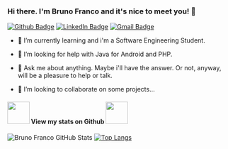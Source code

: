 ### Hi there. I'm Bruno Franco and it's nice to meet you! 👋

[![Github Badge](https://img.shields.io/badge/GitHub-100000?style=for-the-badge&logo=github&logoColor=white)](https://github.com/brnfra) [![LinkedIn Badge](https://img.shields.io/badge/LinkedIn-0077B5?style=for-the-badge&logo=linkedin&logoColor=white)](https://www.linkedin.com/in/brunon-franco/) [![Gmail Badge](https://img.shields.io/badge/Gmail-D14836?style=for-the-badge&logo=gmail&logoColor=white)](mailto:devlabbr@gmail.com)

- 🌱 I’m currently learning and i'm a Software Engineering Student.  
- 🤔 I’m looking for help with Java for Android and PHP.
- 💬 Ask me about anything. Maybe i'll have the answer. Or not, anyway, will be a pleasure to help or talk.

- 👯 I’m looking to collaborate on some projects...


#### <img src="https://media.giphy.com/media/8FGMuS6Bj4MyP1NA5h/giphy.gif" width="50"> View my stats on Github <img src="https://media.giphy.com/media/8FGMuS6Bj4MyP1NA5h/giphy.gif" width="50">



![Bruno Franco GitHub Stats](https://github-readme-stats.vercel.app/api?username=brnfra&show_icons=true&hide=prs&theme=merko) [![Top Langs](https://github-readme-stats.vercel.app/api/top-langs/?username=brnfra&layout=compact&theme=merko)](https://github.com/brnfra/github-readme-stats)

